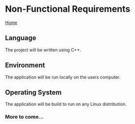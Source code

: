 # Non-Functional Requirements

[Home](https://github.com/jtw449/HackerGame/blob/master/README.md)

## Language

The project will be written using C++.

## Environment

The application will be run locally on the users computer.

## Operating System

The application will be build to run on any Linux distribution.

### More to come...
